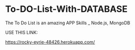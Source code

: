# To-DO-List-With-DATABASE
The To Do List is an amazing APP 
Skills _ Node.js, MongoDB

USE THIS LINK:

https://rocky-eyrie-48426.herokuapp.com/
